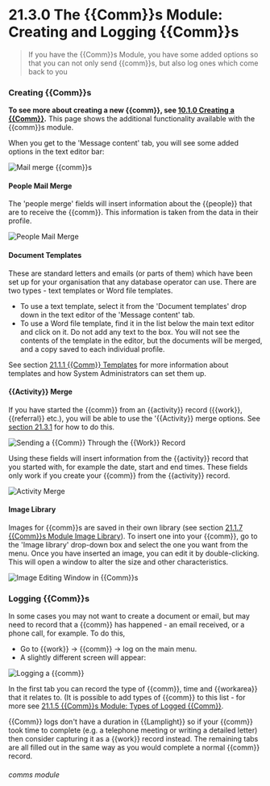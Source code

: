 # 21.3.0 The {{Comm}}s Module: Creating and Logging {{Comm}}s

> If you have the {{Comm}}s Module, you have some added options so that you can not only send {{comm}}s, but also log ones which come back to you



### Creating {{Comm}}s

**To see more about creating a new {{comm}}, see [10.1.0 Creating a {{Comm}}](/help/index/p/10.1.0).** This page shows the additional functionality available with the {{comm}}s module.

When you get to the 'Message content' tab, you will see some added options in the text editor bar:

![Mail merge {{comm}}s](21.3.0b.png)

#### People Mail Merge

The 'people merge' fields will insert information about the {{people}} that are to receive the {{comm}}. This information is taken from the data in their profile.

![People Mail Merge](21.3.0a.png)

#### Document Templates

These are standard letters and emails (or parts of them) which have been set up for your organisation that any database operator can use. There are two types - text templates or Word file templates.

- To use a text template, select it from the 'Document templates' drop down in the text editor of the 'Message content' tab. 
- To use a Word file template, find it in the list below the main text editor and click on it. Do not add any text to the box. You will not see the contents of the template in the editor, but the documents will be merged, and a copy saved to each individual profile.

   
See section [21.1.1 {{Comm}} Templates](/help/index/p/21.1.1) for more information about templates and how System Administrators can set them up.

#### {{Activity}} Merge

If you have started the {{comm}} from an {{activity}} record ({{work}}, {{referral}} etc.), you will be able to use the '{{Activity}} merge options.  See [section 21.3.1](/help/index/p/21.3.1) for how to do this.
  
  ![Sending a {{Comm}} Through the {{Work}} Record](21.3.0c.png)
  
Using these fields will insert information from the {{activity}} record that you started with, for example the date, start and end times.  These fields only work if you create your {{comm}} from the {{activity}} record.
  
  ![Activity Merge](21.3.0d.png)
  
#### Image Library

Images for {{comm}}s are saved in their own library (see section [21.1.7 {{Comm}}s Module Image Library](/help/index/p/21.1.7)).  To insert one into your {{comm}}, go to the 'Image library' drop-down box and select the one you want from the menu.  Once you have inserted an image, you can edit it by double-clicking. This will open a window to alter the size and other characteristics. 

![Image Editing Window in {{Comm}}s](21.3.0e.png)

### Logging {{Comm}}s  

In some cases you may not want to create a document or email, but may need to record that a {{comm}} has happened - an email received, or a phone call, for example.  To do this,

- Go to {{work}} -> {{comm}} -> log on the main menu. 
- A slightly different screen will appear:

![Logging a {{comm}}](89a.png)

In the first tab you can record the type of {{comm}}, time and {{workarea}} that it relates to. (It is possible to add types of {{comm}} to this list - for more see [21.1.5 {{Comm}}s Module: Types of Logged {{Comm}}](/help/index/p/21.1.5).

{{Comm}} logs don't have a duration in {{Lamplight}} so if your {{comm}} took time to complete (e.g. a telephone meeting or writing a detailed letter) then consider capturing it as a {{work}} record instead.  The remaining tabs are all filled out in the same way as you would complete a normal {{comm}} record.


###### comms module
